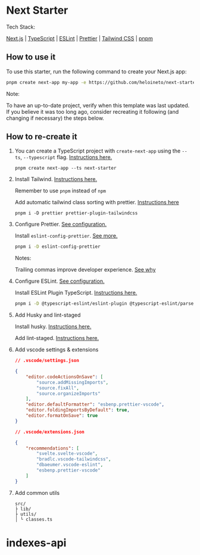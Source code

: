 # Next Starter

Tech Stack:

[Next.js](https://nextjs.org/) | [TypeScript](https://www.typescriptlang.org/) | [ESLint](https://eslint.org/) | [Prettier](https://prettier.io/) | [Tailwind CSS](https://tailwindcss.com/) | [pnpm]()

## How to use it

To use this starter, run the following command to create your Next.js app:

```sh
pnpm create next-app my-app -e https://github.com/heloineto/next-starter
```

Note:

To have an up-to-date project, verify when this template was last updated. If you believe it was too long ago, consider recreating it following (and changing if necessary) the steps below.

## How to re-create it

1.  You can create a TypeScript project with `create-next-app` using the `--ts`, `--typescript` flag. [Instructions here.](https://nextjs.org/docs/basic-features/typescript)

    ```shell
    pnpm create next-app --ts next-starter
    ```

1.  Install Tailwind. [Instructions here.](https://tailwindcss.com/docs/guides/nextjs)

    Remember to use `pnpm` instead of `npm`

    Add automatic tailwind class sorting with prettier. [Instructions here](https://tailwindcss.com/blog/automatic-class-sorting-with-prettier)

    ```shell
    pnpm i -D prettier prettier-plugin-tailwindcss
    ```

1.  Configure Prettier. [See configuration.](./.prettierrc)

    Install `eslint-config-prettier`. [See more.](https://prettier.io/docs/en/integrating-with-linters.html)

    ```bash
    pnpm i -D eslint-config-prettier
    ```

    Notes:

    Trailing commas improve developer experience. [See why](https://developer.mozilla.org/en-US/docs/Web/JavaScript/Reference/Trailing_commas)

1.  Configure ESLint. [See configuration.](./.eslintrc.json)

    Install ESLint Plugin TypeScript. [Instructions here.](https://www.npmjs.com/package/@typescript-eslint/eslint-plugin)

    ```bash
    pnpm i -D @typescript-eslint/eslint-plugin @typescript-eslint/parser`
    ```

1.  Add Husky and lint-staged

    Install husky. [Instructions here.](https://typicode.github.io/husky/#/?id=install)

    Add lint-staged. [Instructions here.](https://www.npmjs.com/package/lint-staged)

1.  Add vscode settings & extensions

    ```json
    // .vscode/settings.json

    {
    	"editor.codeActionsOnSave": [
    		"source.addMissingImports",
    		"source.fixAll",
    		"source.organizeImports"
    	],
    	"editor.defaultFormatter": "esbenp.prettier-vscode",
    	"editor.foldingImportsByDefault": true,
    	"editor.formatOnSave": true
    }
    ```

    ```json
    // .vscode/extensions.json

    {
    	"recommendations": [
    		"svelte.svelte-vscode",
    		"bradlc.vscode-tailwindcss",
    		"dbaeumer.vscode-eslint",
    		"esbenp.prettier-vscode"
    	]
    }
    ```

1.  Add common utils

    ```
    src/
    ├ lib/
    ├ utils/
    │ └ classes.ts
    ```
# indexes-api
